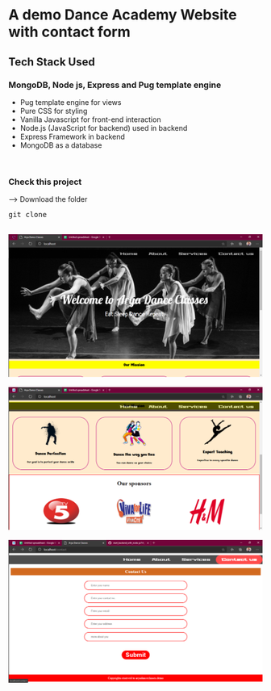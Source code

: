 <h1>A demo Dance Academy Website with contact form</h1>
<h2>Tech Stack Used</h2>

### MongoDB, Node js, Express and Pug template engine
<ul>
<li>Pug template engine for views</li>
<li>Pure CSS for styling</li>
<li>Vanilla Javascript for front-end interaction</li>
<li>Node.js (JavaScript for backend) used in backend</li>
<li>Express Framework in backend</li>
<li>MongoDB as a database</li>
</ul><br>

### Check this project
--> Download the folder
<pre>git clone </pre>

<br> 
<img src="preview2.png"><br><br>
<img src="preview1.png">
<br><br>
<img src="preview3.png">